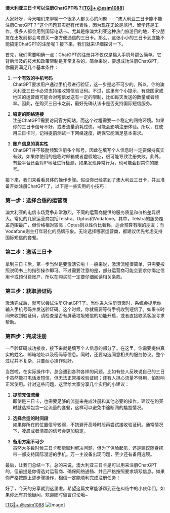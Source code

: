 **澳大利亚三日卡可以注册ChatGPT吗？[[TG💪+ @esim1088](https://t.me/s/esim1088)]**

大家好呀，今天咱们来聊聊一个很多人都关心的问题——“澳大利亚三日卡能不能注册ChatGPT？”这个问题其实挺有代表性，因为现在无论是旅行、留学还是工作，很多人都会用到国际电话卡。尤其是像澳大利亚这种热门旅游目的地，不少朋友在出发前都会考虑买一张方便通信的三日卡。那么，这张小小的三日卡到底能不能搞定ChatGPT的注册呢？接下来，我们就来详细探讨一下。

首先，我们需要明确一点：ChatGPT的注册并不仅仅是输入手机号那么简单。它背后涉及的技术和政策限制是非常复杂的。简单来说，要想成功注册ChatGPT，你需要满足几个基本条件：

1. **一个有效的手机号码**  
   ChatGPT要求用户通过手机号进行验证，这一步是必不可少的。所以，你的澳大利亚三日卡必须支持接收短信验证码。不过，这里有个小提示，有些国家或地区的运营商可能会对短信发送有一定的限制，比如每天发送的数量或者频率。因此，在购买三日卡之前，最好先确认该卡是否支持国际短信服务。

2. **稳定的网络连接**  
   注册ChatGPT需要访问官方网站，而这个过程需要一个稳定的网络环境。如果你的三日卡信号不好，或者流量消耗过快，可能会影响注册体验。所以，在使用三日卡时，记得提前测试一下网络速度，确保它能满足基本需求。

3. **账户信息的真实性**  
   ChatGPT并不鼓励频繁注册多个账号，因此在填写个人信息时一定要保持真实有效。如果你使用的是临时邮箱或者虚假地址，很可能导致注册失败。此外，有些平台还会对IP地址进行检测，如果发现异常行为，也可能会封禁你的账号。

接下来，我们来看看具体的操作步骤。假设你已经拿到了澳大利亚三日卡，并且准备开始注册ChatGPT了，以下是一些实用的小技巧：

### 第一步：选择合适的运营商  
澳大利亚的电信市场竞争非常激烈，不同的运营商提供的服务质量和价格差异很大。常见的几家运营商包括Telstra、Optus和Vodafone。其中，Telstra的服务覆盖范围最广，但价格相对较高；Optus则以性价比著称，适合预算有限的朋友；而Vodafone则主打年轻化的品牌形象。无论选择哪家运营商，都建议优先考虑支持国际短信的套餐。

### 第二步：激活三日卡  
拿到三日卡后，第一步当然是要激活它啦！一般来说，激活流程很简单，只需要按照说明书上的指引操作即可。不过需要注意的是，部分运营商可能会要求你绑定信用卡或预付费账户，所以在购买前一定要仔细阅读相关条款。

### 第三步：获取验证码  
激活完成后，就可以尝试注册ChatGPT了。当你进入注册页面时，系统会提示你输入手机号码并发送验证码。这个时候，你就需要等待手机收到短信了。如果长时间未收到验证码，请检查是否有屏蔽垃圾短信的功能开启，或者直接联系客服寻求帮助。

### 第四步：完成注册  
一旦验证码成功接收，接下来就是填写个人信息的部分了。在这里，你需要提供真实的姓名、邮箱地址以及密码等信息。同时，还要勾选同意相关的服务协议。整个过程并不复杂，只要耐心操作就好。

当然啦，在实际操作中，总会遇到各种各样的问题。比如有些人反映说自己的三日卡虽然能打电话发短信，但无法正常接收验证码；还有人担心流量不够用，怕影响正常使用。针对这些问题，这里给大家分享几个实用的小建议：

1. **提前充值流量**  
   即使是三日卡，也需要足够的流量来完成注册和其他必要的操作。建议在购买时就选择包含一定流量的套餐，这样可以避免中途断网的尴尬情况。

2. **选择合适的时间段**  
   如果你所在的位置信号较弱，不妨避开高峰时段再尝试接收验证码。通常情况下，凌晨或者清晨的信号会更加稳定。

3. **备用方案不可少**  
   虽然大多数时候三日卡都能顺利解决问题，但为了保险起见，还是建议随身携带一部支持国际漫游的手机。万一主设备出现问题，至少还有备用选项。

最后，让我们总结一下。总的来说，澳大利亚三日卡是可以用来注册ChatGPT的，但前提是你得选对运营商、确保网络通畅、并且严格按照要求填写信息。如果你严格按照上述步骤操作，相信一定能顺利完成注册任务！

好了，今天的分享就到这里啦。希望这篇文章能够帮到正在纠结中的小伙伴们。如果你还有其他疑问，欢迎随时留言讨论哦~ 

[[TG💪+ @esim1088](https://t.me/s/esim1088) ![Image](https://i.postimg.cc/4NQfJmqS/Snipaste-2025-05-13-00-14-12.png)]